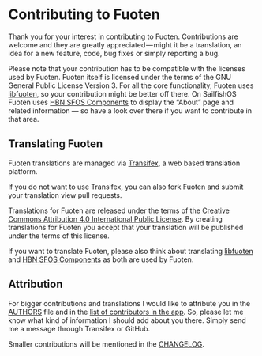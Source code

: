 # Contributing to Fuoten

Thank you for your interest in contributing to Fuoten. Contributions are welcome and
they are greatly appreciated — might it be a translation, an idea for a new feature,
code, bug fixes or simply reporting a bug.

Please note that your contribution has to be compatible with the licenses used by Fuoten.
Fuoten itself is licensed under the terms of the GNU General Public License Version 3.
For all the core functionality, Fuoten uses [libfuoten](https://github.com/Huessenbergnetz/libfuoten),
so your contribution might be better off there. On SailfishOS Fuoten uses
[HBN SFOS Components](https://github.com/Huessenbergnetz/HBN_SFOS_Components)
to display the “About” page and related information — so have a look over there if you
want to contribute in that area.

## Translating Fuoten

Fuoten translations are managed via [Transifex](https://www.transifex.com/huessenbergnetz/fuoten/),
a web based translation platform.

If you do not want to use Transifex, you can also fork Fuoten and submit your translation view pull
requests.

Translations for Fuoten are released under the terms of the [Creative Commons Attribution 4.0 International Public License](https://creativecommons.org/licenses/by/4.0/).
By creating translations for Fuoten you accept that your translation will be published under
the terms of this license.

If you want to translate Fuoten, please also think about translating [libfuoten](https://www.transifex.com/huessenbergnetz/libfuoten)
and [HBN SFOS Components](https://www.transifex.com/huessenbergnetz/hbn-sfos-components/) as both
are used by Fuoten.

## Attribution

For bigger contributions and translations I would like to attribute you in the [AUTHORS](https://github.com/Huessenbergnetz/Fuoten/blob/master/AUTHORS)
file and in the [list of contributors in the app](https://github.com/Huessenbergnetz/Fuoten/blob/master/sailfishos/qml/common/models/ContributorsModel.qml).
So, please let me know what kind of information I should add about you there. Simply send me a message
through Transifex or GitHub.

Smaller contributions will be mentioned in the [CHANGELOG](https://github.com/Huessenbergnetz/Fuoten/blob/master/CHANGELOG).
